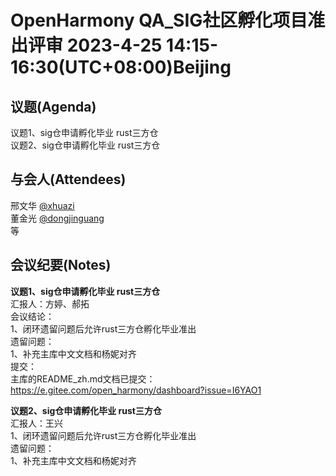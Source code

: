 # OpenHarmony QA_SIG社区孵化项目准出评审 2023-4-25 14:15-16:30(UTC+08:00)Beijing

## 议题(Agenda)

议题1、sig仓申请孵化毕业 rust三方仓  
议题2、sig仓申请孵化毕业 rust三方仓  

## 与会人(Attendees)

邢文华 [@xhuazi](https://gitee.com/xhuazi)  
董金光 [@dongjinguang](https://gitee.com/dongjinguang)  
等

## 会议纪要(Notes)

**议题1、sig仓申请孵化毕业 rust三方仓**  
汇报人：方婷、郝拓  
会议结论：  
1、闭环遗留问题后允许rust三方仓孵化毕业准出  
遗留问题：  
1、补充主库中文文档和杨妮对齐  
提交：  
主库的README_zh.md文档已提交：https://e.gitee.com/open_harmony/dashboard?issue=I6YAO1  

**议题2、sig仓申请孵化毕业 rust三方仓**  
汇报人：王兴  
1、闭环遗留问题后允许rust三方仓孵化毕业准出  
遗留问题：  
1、补充主库中文文档和杨妮对齐  
